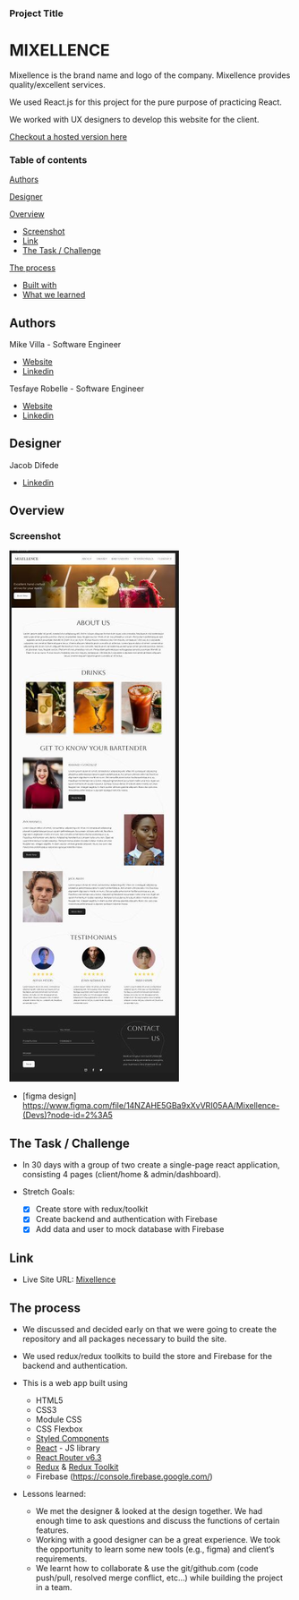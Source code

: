 ### Project Title

# MIXELLENCE

Mixellence is the brand name and logo of the company. Mixellence provides quality/excellent services. <br/>

We used React.js for this project for the pure purpose of practicing React. <br />

We worked with UX designers to develop this website for the client.

[Checkout a hosted version here](https://mixellence-67ae5.web.app/)

### Table of contents

[Authors](#authors)

[Designer](#designer)

[Overview](#overview)

- [Screenshot](#screenshot)
- [Link](#link)
- [The Task / Challenge](#the-challenge)

[The process](#the-process)

- [Built with](#built-with)
- [What we learned](#what-we-learned)

## Authors

Mike Villa - Software Engineer

- [Website](https://mikegv.github.io/portfolio/)
- [Linkedin](https://www.linkedin.com/in/michael-villa-338a0567/)

Tesfaye Robelle - Software Engineer

- [Website](https://github.com/tdebella)
- [Linkedin](https://www.linkedin.com/in/tesfaye-robelle-4a2b7921a/)

## Designer

Jacob Difede

- [Linkedin](https://https://www.linkedin.com/in/jacob-difede-434955221/)

## Overview

### Screenshot

![screenshot](./figmaDesign/design.JPG)

- [figma design] https://www.figma.com/file/14NZAHE5GBa9xXvVRI05AA/Mixellence-(Devs)?node-id=2%3A5

## The Task / Challenge

- In 30 days with a group of two create a single-page react application, consisting 4 pages (client/home & admin/dashboard).

- Stretch Goals:

  - [x] Create store with redux/toolkit
  - [x] Create backend and authentication with Firebase
  - [x] Add data and user to mock database with Firebase

## Link

- Live Site URL: [Mixellence](https://mixellence-67ae5.web.app/)

## The process

- We discussed and decided early on that we were going to create the repository and all packages necessary to build the site. <br/>

- We used redux/redux toolkits to build the store and Firebase for the backend and authentication.

- This is a web app built using

  - HTML5
  - CSS3
  - Module CSS
  - CSS Flexbox
  - [Styled Components](https://styled-components.com/)
  - [React](https://reactjs.org/) - JS library
  - [React Router v6.3](https://reactrouter.com/)
  - [Redux](https://redux.js.org/) & [Redux Toolkit](https://redux-toolkit.js.org/)
  - Firebase (https://console.firebase.google.com/)

- Lessons learned:
  - We met the designer & looked at the design together. We had enough time to ask questions and discuss the functions of certain features.
  - Working with a good designer can be a great experience. We took the opportunity to learn some new tools (e.g., figma) and client’s requirements.
  - We learnt how to collaborate & use the git/github.com (code push/pull, resolved merge conflict, etc...) while building the project in a team.
